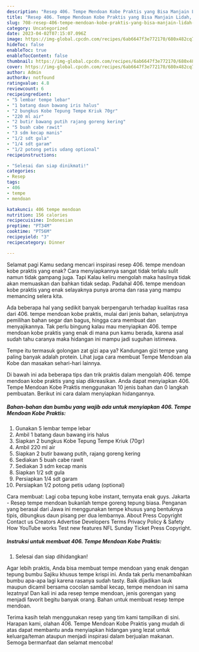 ```yaml
---
description: "Resep 406. Tempe Mendoan Kobe Praktis yang Bisa Manjain Lidah, Buat Buka Puasa Menggugah Selera"
title: "Resep 406. Tempe Mendoan Kobe Praktis yang Bisa Manjain Lidah, Buat Buka Puasa Menggugah Selera"
slug: 708-resep-406-tempe-mendoan-kobe-praktis-yang-bisa-manjain-lidah-buat-buka-puasa-menggugah-selera
category: Uncategorized
date: 2023-04-02T07:15:07.096Z
image: https://img-global.cpcdn.com/recipes/6ab6647f3e772170/680x482cq70/406-tempe-mendoan-kobe-praktis-foto-resep-utama.jpg
hideToc: false
enableToc: true
enableTocContent: false
thumbnail: https://img-global.cpcdn.com/recipes/6ab6647f3e772170/680x482cq70/406-tempe-mendoan-kobe-praktis-foto-resep-utama.jpg
cover: https://img-global.cpcdn.com/recipes/6ab6647f3e772170/680x482cq70/406-tempe-mendoan-kobe-praktis-foto-resep-utama.jpg
author: Admin
authorAv: notfound
ratingvalue: 4.8
reviewcount: 6
recipeingredient:
- "5 lembar tempe lebar"
- "1 batang daun bawang iris halus"
- "2 bungkus Kobe Tepung Tempe Kriuk 70gr"
- "220 ml air"
- "2 butir bawang putih rajang goreng kering"
- "5 buah cabe rawit"
- "3 sdm kecap manis"
- "1/2 sdt gula"
- "1/4 sdt garam"
- "1/2 potong petis udang optional"
recipeinstructions:

- "Selesai dan siap dinikmati!"
categories:
- Resep
tags:
- 406
- tempe
- mendoan

katakunci: 406 tempe mendoan 
nutrition: 156 calories
recipecuisine: Indonesian
preptime: "PT34M"
cooktime: "PT56M"
recipeyield: "3"
recipecategory: Dinner

---
```



Selamat pagi Kamu sedang mencari inspirasi resep 406. tempe mendoan kobe praktis yang enak? Cara menyiapkannya sangat tidak terlalu sulit namun tidak gampang juga. Tapi Kalau keliru mengolah maka hasilnya tidak akan memuaskan dan bahkan tidak sedap. Padahal 406. tempe mendoan kobe praktis yang enak selayaknya punya aroma dan rasa yang mampu memancing selera kita.


Ada beberapa hal yang sedikit banyak berpengaruh terhadap kualitas rasa dari 406. tempe mendoan kobe praktis, mulai dari jenis bahan, selanjutnya pemilihan bahan segar dan bagus, hingga cara membuat dan menyajikannya. Tak perlu bingung kalau mau menyiapkan 406. tempe mendoan kobe praktis yang enak di mana pun kamu berada, karena asal sudah tahu caranya maka hidangan ini mampu jadi suguhan istimewa.

Tempe itu termasuk golongan zat gizi apa ya? Kandungan gizi tempe yang paling banyak adalah protein. Lihat juga cara membuat Tempe Mendoan ala Kobe dan masakan sehari-hari lainnya.


Di bawah ini ada beberapa tips dan trik praktis dalam mengolah 406. tempe mendoan kobe praktis yang siap dikreasikan. Anda dapat menyiapkan 406. Tempe Mendoan Kobe Praktis menggunakan 10 jenis bahan dan 0 langkah pembuatan. Berikut ini cara dalam menyiapkan hidangannya.

<!--inarticleads1-->

##### Bahan-bahan dan bumbu yang wajib ada untuk menyiapkan 406. Tempe Mendoan Kobe Praktis:

1. Gunakan 5 lembar tempe lebar
1. Ambil 1 batang daun bawang iris halus
1. Siapkan 2 bungkus Kobe Tepung Tempe Kriuk (70gr)
1. Ambil 220 ml air
1. Siapkan 2 butir bawang putih, rajang goreng kering
1. Sediakan 5 buah cabe rawit
1. Sediakan 3 sdm kecap manis
1. Siapkan 1/2 sdt gula
1. Persiapkan 1/4 sdt garam
1. Persiapkan 1/2 potong petis udang (optional)


Cara membuat: Lagi coba tepung kobe instant, ternyata enak guys. Jakarta - Resep tempe mendoan bukanlah tempe goreng tepung biasa. Penganan yang berasal dari Jawa ini menggunakan tempe khusus yang bentuknya tipis, dibungkus daun pisang per dua lembarnya. About Press Copyright Contact us Creators Advertise Developers Terms Privacy Policy &amp; Safety How YouTube works Test new features NFL Sunday Ticket Press Copyright. 

<!--inarticleads2-->

##### Instruksi untuk membuat 406. Tempe Mendoan Kobe Praktis:


1. Selesai dan siap dihidangkan!

Agar lebih praktis, Anda bisa membuat tempe mendoan yang enak dengan tepung bumbu Sajiku khusus tempe krispi ini. Anda tak perlu menambahkan bumbu apa-apa lagi karena rasanya sudah tasty. Baik dijadikan lauk maupun dicamil bersama cocolan sambal kecap, tempe mendoan ini sama lezatnya! Dan kali ini ada resep tempe mendoan, jenis gorengan yang menjadi favorit begitu banyak orang. Bahan untuk membuat resep tempe mendoan. 

Terima kasih telah menggunakan resep yang tim kami tampilkan di sini. Harapan kami, olahan 406. Tempe Mendoan Kobe Praktis yang mudah di atas dapat membantu anda menyiapkan hidangan yang lezat untuk keluarga/teman ataupun menjadi inspirasi dalam berjualan makanan. Semoga bermanfaat dan selamat mencoba!
